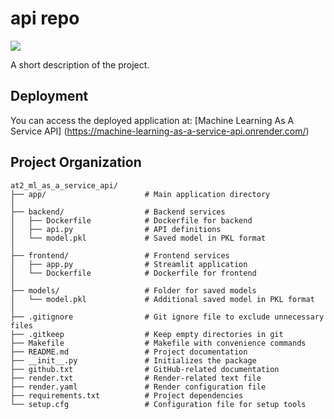 # api repo

<a target="_blank" href="https://cookiecutter-data-science.drivendata.org/">
    <img src="https://img.shields.io/badge/CCDS-Project%20template-328F97?logo=cookiecutter" />
</a>

A short description of the project.
## Deployment
You can access the deployed application at: 
[Machine Learning As A Service API] (https://machine-learning-as-a-service-api.onrender.com/)

## Project Organization

```
at2_ml_as_a_service_api/
├── app/                      # Main application directory
│
├── backend/                  # Backend services
│   ├── Dockerfile            # Dockerfile for backend
│   ├── api.py                # API definitions
│   └── model.pkl             # Saved model in PKL format
│
├── frontend/                 # Frontend services
│   ├── app.py                # Streamlit application
│   └── Dockerfile            # Dockerfile for frontend
│
├── models/                   # Folder for saved models
│   └── model.pkl             # Additional saved model in PKL format
│
├── .gitignore                # Git ignore file to exclude unnecessary files
├── .gitkeep                  # Keep empty directories in git
├── Makefile                  # Makefile with convenience commands
├── README.md                 # Project documentation
├── __init__.py               # Initializes the package
├── github.txt                # GitHub-related documentation
├── render.txt                # Render-related text file
├── render.yaml               # Render configuration file
├── requirements.txt          # Project dependencies
└── setup.cfg                 # Configuration file for setup tools
